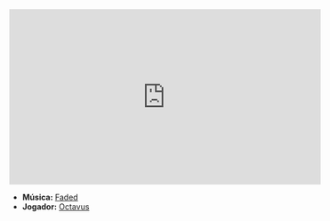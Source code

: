 <iframe width="560" height="315" src="https://www.youtube.com/embed/qdpXxGPqW-Y?si=dhyNsynZHknGIEBZ" title="YouTube video player" frameborder="0" allow="accelerometer; autoplay; clipboard-write; encrypted-media; gyroscope; picture-in-picture; web-share" referrerpolicy="strict-origin-when-cross-origin" allowfullscreen></iframe>

- **Música:** [Faded](../Músicas/Faded.md)
- **Jogador:** [Octavus](content/Jogadores/Octavus.md)